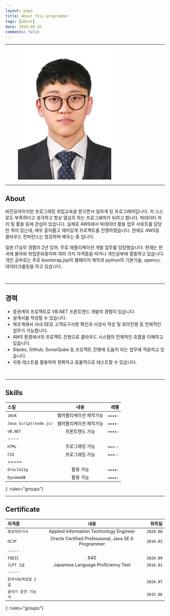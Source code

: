 ```yaml
---
layout: page
title: About this programmer
tags: [about]
date: 2020-09-26
comments: false
---
```

    
---

<figure class="middle">
	<img src="..\assets\img\SongSungjae.png">
</figure>

---

## About
비전공자이지만 프로그래밍 취업교육을 받으면서 일하게 된 프로그래머입니다.
저 스스로도 부족하다고 생각하고 항상 열심히 하는 프로그래머가 되려고 합니다.
빅데이터 처리 및 활용 등에 관심이 있습니다. 실제로 AWS에서 빅데이터 활용 업무 서포트를 담당한 적이 있는데, 매우 흥미롭고 재미있게 프로젝트를 진행하였습니다.
현재도 AWS등 클라우드 컨퍼런스는 청강하며 배우는 중 입니다.

일본 IT실무 경험이 2년 있어, 주로 애플리케이션 개발 업무를 담당했습니다.
현재는 한국에 돌아와 취업준비중이며 여러 가지 자격증을 따거나 개인공부에 열중하고 있습니다.
개인 공부로는 주로 bootstrap,jsp의 웹페이지 제작과 python의 기본기술, opencv, 데이터크롤링을 하고 있습니다.


<br>

---

## 경력
* 증권계의 프로젝트로 VB.NET 프론트엔드 개발의 경험이 있습니다.
* 설계서를 작성할 수 있습니다.　
* 제조계에서 사내 SE로 고객요구사항 확인과 사양서 작성 및 회의진행 등 전체적인 업무가 가능합니다.
* AWS 환경에서의 프로젝트 진행으로 클라우드 시스템의 전체적인 흐름을 이해하고 있습니다.
* Slacks, Github, SonarQube 등 프로젝트 진행에 도움이 되는 업무에 적응하고 있습니다.
* 자동 테스트를 활용하여 정확하고 효율적으로 테스트할 수 있습니다.

<br>

---

## Skills

| 스킬 | 내용 | 레벨 |
|:-----|:------:|------:|
| `JAVA` | 웹어플리케이션 제작가능 | `★★★★☆` |
| `Java Script(node.js)` | 웹어플리케이션 제작가능 | `★★★★☆` |
| `VB.NET` | 프론트엔드 가능 | `★★★★☆` |
|----
| `HTML` | 프로그래밍 가능 | `★★★☆☆` |
| `CSS` | 프로그래밍 가능 | `★★★☆☆` |
|=====
| `Oracle11g` | 활용 가능 | `★★★★☆` |
| `DynamoDB` | 활용 가능 | `★★★★☆` |
{: rules="groups"}

---

## Certificate

| 자격증 | 내용 | 취득일 |
|:------|:------:|------:|
| `정보처리기사` | Applied Information Technology Engineer | `2020.08` |
| `OCJP` | Oracle Certified Professional, Java SE 6 Programmer | `2018.02` |
|----
| `TOEIC` | 640 | `2020.09` |
| `JLPT 2급` | Japanese Language Proficiency Test | `2018.01` |
|----
| `한국사능력검정 2급` |  | `2020.07` |
| `굴삭기 운전 기능사` |  | `2015.06` |
{: rules="groups"}

